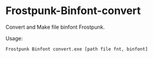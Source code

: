 # Frostpunk-Binfont-convert
Convert and Make file binfont Frostpunk.

Usage:

    Frostpunk Binfont convert.exe [path file fnt, binfont]
